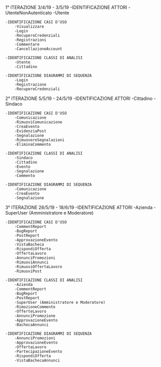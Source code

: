 1° ITERAZIONE 3/4/19 - 3/5/19
	-IDENTIFICAZIONE ATTORI
		-UtenteNonAutenticato
		-Utente
	
	-IDENTIFICAZIONE CASI D'USO
		-Visualizzare
		-Login
		-RecuperoCredenziali
		-Registrazioni
		-Commentare
		-CancellazioneAccount

	-IDENTIFICAZIONE CLASSI DI ANALISI
		-Utente
		-Cittadino

	-IDENTIFICAZIONE DIAGRAMMI DI SEQUENZA
		-Login
		-Registrazione
		-RecuperoCredenziali



2° ITERAZIONE 5/5/19 - 24/5/19
	-IDENTIFICAZIONE ATTORI
		-Cittadino
		-Sindaco
	
	-IDENTIFICAZIONE CASI D'USO
		-Comunicazione
		-RimuoviComunicazione
		-CreaEvento
		-EvidenziaPost
		-Segnalazione
		-RimuovereSegnalazioni
		-EliminaCommento

	-IDENTIFICAZIONE CLASSI DI ANALISI
		-Sindaco
		-Cittadino
		-Evento
		-Segnalazione
		-Commento

	-IDENTIFICAZIONE DIAGRAMMI DI SEQUENZA
		-Comunicazione
		-CreaEvento
		-Segnalazione



3° ITERAZIONE 28/5/19 - 18/6/19
	-IDENTIFICAZIONE ATTORI
		-Azienda
		-SuperUser (Amministratore e Moderatore)
	
	-IDENTIFICAZIONE CASI D'USO
		-CommentReport
		-BugReport
		-PostReport
		-ApprovazioneEvento
		-VistaBacheca
		-RispondiOfferta
		-OffertaLavoro
		-AnnunciPromozioni
		-RimuoviAnnunci
		-RimuoviOffertaLavoro
		-RimuoviPost

	-IDENTIFICAZIONE CLASSI DI ANALISI
		-Azienda
		-CommentReport
		-BugReport
		-PostReport
		-SuperUser (Amministratore e Moderatore)
		-RimozioneCommento
		-OfferteLavoro
		-AnnunciPromozione
		-ApprovazioneEvento
		-BachecaAnnunci

	-IDENTIFICAZIONE DIAGRAMMI DI SEQUENZA
		-AnnunciPromozioni
		-ApprovazioneEvento
		-OffertaLavoro
		-PartecipazioneEvento
		-RispondiOfferta
		-VistaBachecaAnnunci
